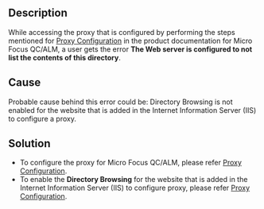 ## Description

While accessing the proxy that is configured by performing the steps mentioned for [Proxy Configuration](../../../connectors/micro-focus-alm-qc.md#proxy-configuration-steps) in the product documentation for Micro Focus QC/ALM, a user gets the error **The Web server is configured to not list the contents of this directory**.

## Cause

Probable cause behind this error could be: Directory Browsing is not enabled for the website that is added in the Internet Information Server (IIS) to configure a proxy.

## Solution

* To configure the proxy for Micro Focus QC/ALM, please refer [Proxy Configuration](../../../connectors/micro-focus-alm-qc.md#proxy-configuration-steps).  
* To enable the **Directory Browsing** for the website that is added in the Internet Information Server (IIS) to configure proxy, please refer [Proxy Configuration](../../../connectors/micro-focus-alm-qc.md#proxy-configuration-steps).

